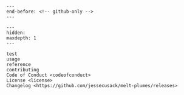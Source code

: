 ```{include} ../README.md
---
end-before: <!-- github-only -->
---
```

[license]: license
[contributor guide]: contributing
[command-line reference]: usage

```{toctree}
---
hidden:
maxdepth: 1
---

test
usage
reference
contributing
Code of Conduct <codeofconduct>
License <license>
Changelog <https://github.com/jessecusack/melt-plumes/releases>
```
